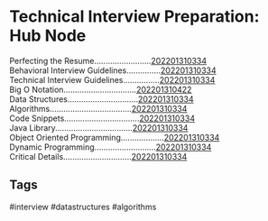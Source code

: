 # Technical Interview Preparation: Hub Node
Perfecting the Resume.........................[202201310334](../202201310334) \
Behavioral Interview Guidelines...............[202201310334](../202201310334) \
Technical Interview Guidelines................[202201310334](../202201310334) \
Big O Notation................................[202201310422](../202201310422) \
Data Structures...............................[202201310334](../202201310334) \
Algorithms....................................[202201310334](../202201310334) \
Code Snippets.................................[202201310334](../202201310334) \
Java Library..................................[202201310334](../202201310334) \
Object Oriented Programming...................[202201310334](../202201310334) \
Dynamic Programming...........................[202201310334](../202201310334) \
Critical Details..............................[202201310334](../202201310334) 

## Tags
#interview #datastructures #algorithms
